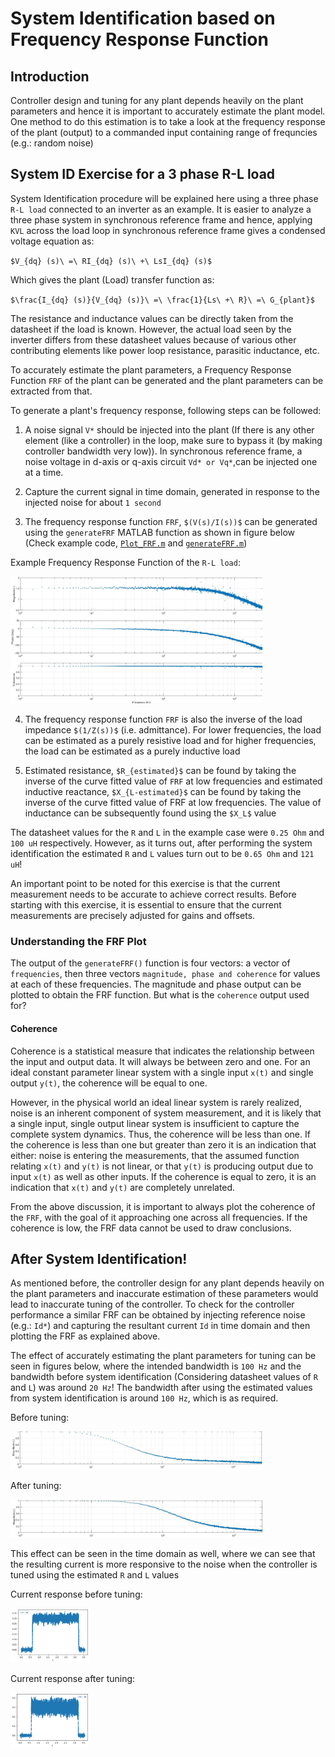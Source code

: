 # System Identification based on Frequency Response Function

## Introduction

Controller design and tuning for any plant depends heavily on the plant parameters and hence it is important to accurately estimate the plant model.
One method to do this estimation is to take a look at the frequency response of the plant (output) to a commanded input
containing range of frequncies (e.g.: random noise)

## System ID Exercise for a 3 phase R-L load

System Identification procedure will be explained here using a three phase `R-L load` connected to an inverter as an example. It is easier to 
analyze a three phase system in synchronous reference frame and hence, applying `KVL` across the load loop in synchronous reference frame
gives a condensed voltage equation as:

`$V_{dq} (s)\ =\ RI_{dq} (s)\ +\ LsI_{dq} (s)$`

Which gives the plant (Load) transfer function as:

`$\frac{I_{dq} (s)}{V_{dq} (s)}\ =\ \frac{1}{Ls\ +\ R}\ =\ G_{plant}$`

The resistance and inductance values can be directly taken from the datasheet if the load is known. However, the actual load seen by the
inverter differs from these datasheet values because of various other contributing elements like power loop resistance, parasitic
inductance, etc.

To accurately estimate the plant parameters, a Frequency Response Function `FRF` of the plant can be generated and the plant parameters
can be extracted from that.

To generate a plant's frequency response, following steps can be followed:

1. A noise signal `V*` should be injected into the plant (If there is any other
element (like a controller) in the loop, make sure to bypass it (by making controller bandwidth very low)). In synchronous reference
frame, a noise voltage in d-axis or q-axis circuit `Vd* or Vq*`,can be injected one at a time.

2. Capture the current signal in time domain, generated in response to the injected noise for about `1 second`

3. The frequency response function `FRF`, `$(V(s)/I(s))$` can be generated using the `generateFRF` MATLAB function as shown in figure below
(Check example code, [`Plot_FRF.m`](./Scripts/Plot_FRF.m) and [`generateFRF.m`](./Scripts/generateFRF.m))

Example Frequency Response Function of the `R-L load`:

<img src="./images/FRF_RL.jpg" width="80%" />

4. The frequency response function `FRF` is also the inverse of the load impedance `$(1/Z(s))$` (i.e. admittance). For lower frequencies, the load can be 
estimated as a purely resistive load and for higher frequencies, the load can be estimated as a purely inductive load

5. Estimated resistance, `$R_{estimated}$` can be found by taking the inverse of the curve fitted value of `FRF` at low frequencies and 
estimated inductive reactance, `$X_{L-estimated}$` can be found by taking the inverse of the curve fitted value of FRF at low frequencies.
The value of inductance can be subsequently found using the `$X_L$` value
 

The datasheet values for the `R` and `L` in the example case were `0.25 Ohm` and `100 uH` respectively. However, as it turns out, after performing 
the system identification the estimated `R` and `L` values turn out to be `0.65 Ohm` and `121 uH`!

An important point to be noted for this exercise is that the current measurement needs to be accurate to achieve correct results. Before starting with 
this exercise, it is essential to ensure that the current measurements are precisely adjusted for gains and offsets.

### Understanding the FRF Plot

The output of the `generateFRF()` function is four vectors: a vector of `frequencies`, then three vectors `magnitude, phase and coherence` 
for values at each of these frequencies. The magnitude and phase output can be plotted to obtain the FRF function. 
But what is the `coherence` output used for?

#### Coherence

Coherence is a statistical measure that indicates the relationship between the input and output data. It will always be between zero and one. 
For an ideal constant parameter linear system with a single input `x(t)` and single output `y(t)`, the coherence will be equal to one.

However, in the physical world an ideal linear system is rarely realized, noise is an inherent component of system measurement, and it is 
likely that a single input, single output linear system is insufficient to capture the complete system dynamics. Thus, the coherence will 
be less than one. If the coherence is less than one but greater than zero it is an indication that either: noise is entering the measurements, 
that the assumed function relating `x(t)` and `y(t)` is not linear, or that `y(t)` is producing output due to input `x(t)` as well as other inputs. 
If the coherence is equal to zero, it is an indication that `x(t)` and `y(t)` are completely unrelated.

From the above discussion, it is important to always plot the coherence of the `FRF`, with the goal of it approaching one across all frequencies. 
If the coherence is low, the FRF data cannot be used to draw conclusions.

## After System Identification!

As mentioned before, the controller design for any plant depends heavily on the plant parameters and inaccurate estimation of these 
parameters would lead to inaccurate tuning of the controller. To check for the controller performance a similar FRF can be obtained 
by injecting reference noise (e.g.: `Id*`) and capturing the resultant current `Id` in time domain and then plotting the FRF as explained 
above. 

The effect of accurately estimating the plant parameters for tuning can 
be seen in figures below, where the intended bandwidth is `100 Hz` and the bandwidth before system identification (Considering datasheet 
values of `R` and `L`) was around `20 Hz`! The bandwidth after using the estimated values from system identification is around `100 Hz`, which is as required.

Before tuning:

<img src="./images/FRF_Cont_B.png" width="80%" />

After tuning:

<img src="./images/FRF_Cont_A.png" width="80%" />

This effect can be seen in the time domain as well, where we can see that the resulting current is more responsive to the noise when the controller is tuned 
using the estimated `R` and `L` values

Current response before tuning:

<img src="./images/IdrespB.png" width="25%" />

Current response after tuning:

<img src="./images/IdrespA.png" width="25%" />


